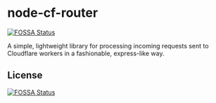 # node-cf-router
[![FOSSA Status](https://app.fossa.io/api/projects/git%2Bgithub.com%2FVisualizememe%2Fnode-cf-router.svg?type=shield)](https://app.fossa.io/projects/git%2Bgithub.com%2FVisualizememe%2Fnode-cf-router?ref=badge_shield)

A simple, lightweight library for processing incoming requests sent to Cloudflare workers in a fashionable, express-like way.


## License
[![FOSSA Status](https://app.fossa.io/api/projects/git%2Bgithub.com%2FVisualizememe%2Fnode-cf-router.svg?type=large)](https://app.fossa.io/projects/git%2Bgithub.com%2FVisualizememe%2Fnode-cf-router?ref=badge_large)